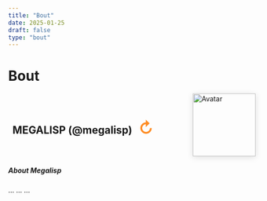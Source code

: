 ```yaml
---
title: "Bout"
date: 2025-01-25
draft: false
type: "bout"
---
```


<style>
  .flip-indicator {
    font-size: 2rem;
    color: #ff7a00;
    margin-right: 1rem;
    margin-left: 0.5rem;
    transition: transform 0.3s cubic-bezier(.68,-0.55,.27,1.55);
    user-select: none;
    cursor: pointer;
    opacity: 0.85;
  }
  #profileSwap:hover .flip-indicator {
    transform: rotateY(180deg) scale(1.2);
    opacity: 1;
  }
  .profile-right {
    display: flex;
    flex-direction: row-reverse;
    align-items: center;
    justify-content: flex-end;
    width: 100%;
    gap: 2rem;
  }
  .profile-text {
    text-align: right;
    min-width: 220px;
    flex: 1;
  }
  #profileImg {
    margin-left: 2rem;
    margin-right: 0;
    float: right;
    box-shadow: 0 2px 12px rgba(0,0,0,0.12);
  }
</style>

# Bout

<div class="profile-right mb-4" id="profileSwap" style="cursor:pointer;">
  <img id="profileImg" src="/face-megalisp.png" alt="Avatar" class="rounded shadow" style="width:128px;height:128px;object-fit:cover;transition:box-shadow 0.2s;">
  <div class="profile-text">
    <h2 class="mb-1 d-flex align-items-center justify-content-end" id="profileName">
      <span id="profileNameText">MEGALISP (@megalisp)</span>
      <span class="flip-indicator" id="flipIndicator" title="Click to flip profile">↻</span>
    </h2>
    <p class="lead mb-0" id="profileDesc"></p>
  </div>
</div>

<script>
// Avatar/name swap logic
const profiles = [
  { img: '/face-megalisp.png', name: 'MEGALISP (@megalisp)', desc: 'Persona Non Granta.' },
  { img: '/face-jostgrant.png', name: 'Joshua Steven Grant (Jost Grant)', desc: 'The Head In The Helmet.' }
];
let current = 0;
function updateProfile(idx) {
  document.getElementById('profileImg').src = profiles[idx].img;
  document.getElementById('profileNameText').textContent = profiles[idx].name;
  document.getElementById('profileDesc').textContent = profiles[idx].desc;
}
updateProfile(0);
document.getElementById('profileSwap').onclick = function() {
  current = 1 - current;
  updateProfile(current);
  document.getElementById('flipIndicator').style.transform = 'rotateY(360deg) scale(1.3)';
  setTimeout(function(){ document.getElementById('flipIndicator').style.transform = ''; }, 350);
};
</script>

<div class="card mb-3">
  <div class="card-body">
    <h5 class="card-title">About Megalisp</h5>
    <p class="card-text">... ... ...</p>
  </div>
</div>

